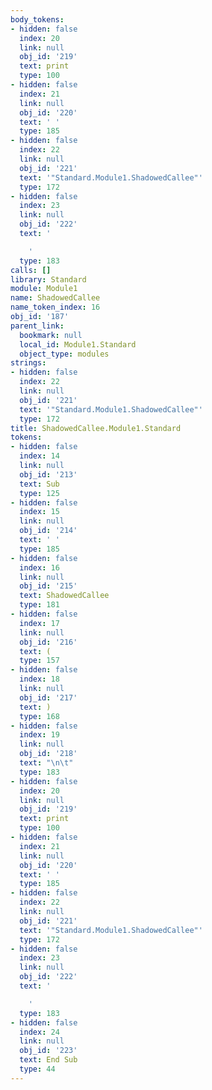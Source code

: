 ```yaml
---
body_tokens:
- hidden: false
  index: 20
  link: null
  obj_id: '219'
  text: print
  type: 100
- hidden: false
  index: 21
  link: null
  obj_id: '220'
  text: ' '
  type: 185
- hidden: false
  index: 22
  link: null
  obj_id: '221'
  text: '"Standard.Module1.ShadowedCallee"'
  type: 172
- hidden: false
  index: 23
  link: null
  obj_id: '222'
  text: '

    '
  type: 183
calls: []
library: Standard
module: Module1
name: ShadowedCallee
name_token_index: 16
obj_id: '187'
parent_link:
  bookmark: null
  local_id: Module1.Standard
  object_type: modules
strings:
- hidden: false
  index: 22
  link: null
  obj_id: '221'
  text: '"Standard.Module1.ShadowedCallee"'
  type: 172
title: ShadowedCallee.Module1.Standard
tokens:
- hidden: false
  index: 14
  link: null
  obj_id: '213'
  text: Sub
  type: 125
- hidden: false
  index: 15
  link: null
  obj_id: '214'
  text: ' '
  type: 185
- hidden: false
  index: 16
  link: null
  obj_id: '215'
  text: ShadowedCallee
  type: 181
- hidden: false
  index: 17
  link: null
  obj_id: '216'
  text: (
  type: 157
- hidden: false
  index: 18
  link: null
  obj_id: '217'
  text: )
  type: 168
- hidden: false
  index: 19
  link: null
  obj_id: '218'
  text: "\n\t"
  type: 183
- hidden: false
  index: 20
  link: null
  obj_id: '219'
  text: print
  type: 100
- hidden: false
  index: 21
  link: null
  obj_id: '220'
  text: ' '
  type: 185
- hidden: false
  index: 22
  link: null
  obj_id: '221'
  text: '"Standard.Module1.ShadowedCallee"'
  type: 172
- hidden: false
  index: 23
  link: null
  obj_id: '222'
  text: '

    '
  type: 183
- hidden: false
  index: 24
  link: null
  obj_id: '223'
  text: End Sub
  type: 44
---
```

